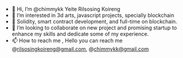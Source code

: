 

- 👋 Hi, I’m @chimmykk Yeite Rilsosing Koireng
- 👀 I’m interested in 3d arts, javascript projects, specially blockchain
- 🌱 Solidity, smart contract development, and full-time on blockchain.
- 💞️ I’m looking to collaborate on new project and promising startup to enhance my skills and dedicate some of my experience.
- 📫 How to reach me , Hello you can reach me @rilsosingkoireng@gmail.com, @chimmykk@gmail.com
